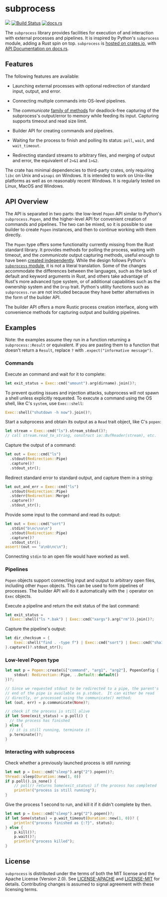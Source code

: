 # subprocess

[![](http://meritbadge.herokuapp.com/subprocess)](https://crates.io/crates/subprocess)
[![Build Status](https://travis-ci.org/hniksic/rust-subprocess.svg?branch=master)](https://travis-ci.org/hniksic/rust-subprocess)
[![docs.rs](https://docs.rs/subprocess/badge.svg)](https://docs.rs/subprocess)

The `subprocess` library provides facilities for execution of and
interaction with external processes and pipelines.  It is inspired by
Python's `subprocess` module, adding a Rust spin on top.  `subprocess`
is [hosted on crates.io](https://crates.io/crates/subprocess), with
[API Documentation on docs.rs](https://docs.rs/subprocess/).

## Features

The following features are available:

* Launching external processes with optional redirection of standard
  input, output, and error.

* Connecting multiple commands into OS-level pipelines.

* The *communicate* [family of
  methods](https://docs.rs/subprocess/latest/subprocess/struct.Popen.html#method.communicate_start)
  for deadlock-free capturing of the subprocess's output/error to
  memory while feeding its input.  Capturing supports timeout and read
  size limit.

* Builder API for creating commands and pipelines.

* Waiting for the process to finish and polling its status: `poll`,
  `wait`, and `wait_timeout`.

* Redirecting standard streams to arbitrary files, and merging of
  output and error, the equivalent of `2>&1` and `1>&2`.

The crate has minimal dependencies to third-party crates, only
requiring `libc` on Unix and `winapi` on Windows.  It is intended to
work on Unix-like platforms as well as on reasonably recent Windows.
It is regularly tested on Linux, MacOS and Windows.

## API Overview

The API is separated in two parts: the low-level `Popen` API similar
to Python's `subprocess.Popen`, and the higher-level API for
convenient creation of commands and pipelines.  The two can be mixed,
so it is possible to use builder to create `Popen` instances, and then
to continue working with them directly.

The `Popen` type offers some functionality currently missing from the
Rust standard library.  It provides methods for polling the process,
waiting with timeout, and the *communicate* output capturing methods,
useful enough to have been [created
independently](https://crates.io/crates/subprocess-communicate).
While the design follows Python's [`subprocess`
module](https://docs.python.org/3/library/subprocess.html#popen-constructor),
it is not a literal translation.  Some of the changes accommodate the
differences between the languages, such as the lack of default and
keyword arguments in Rust, and others take advantage of Rust's more
advanced type system, or of additional capabilities such as the
ownership system and the `Drop` trait.  Python's utility functions
such as `subprocess.run` are not included because they have better
alternatives in the form of the builder API.

The builder API offers a more Rustic process creation interface, along
with convenience methods for capturing output and building pipelines.

## Examples

Note: the examples assume they run in a function returning a
`subprocess::Result` or equivalent. If you are pasting them to a
function that doesn't return a `Result`, replace `?` with
`.expect("informative message")`.

### Commands

Execute an command and wait for it to complete:

```rust
let exit_status = Exec::cmd("umount").arg(dirname).join()?;
```

To prevent quoting issues and injection attacks, subprocess will not
spawn a shell unless explicitly requested.  To execute a command using
the OS shell, like C's `system`, use `Exec::shell`:

```rust
Exec::shell("shutdown -h now").join()?;
```

Start a subprocess and obtain its output as a `Read` trait object,
like C's `popen`:

```rust
let stream = Exec::cmd("ls").stream_stdout()?;
// call stream.read_to_string, construct io::BufReader(stream), etc.
```

Capture the output of a command:

```rust
let out = Exec::cmd("ls")
  .stdout(Redirection::Pipe)
  .capture()?
  .stdout_str();
```

Redirect standard error to standard output, and capture them in a string:

```rust
let out_and_err = Exec::cmd("ls")
  .stdout(Redirection::Pipe)
  .stderr(Redirection::Merge)
  .capture()?
  .stdout_str();
```

Provide some input to the command and read its output:

```rust
let out = Exec::cmd("sort")
  .stdin("b\nc\na\n")
  .stdout(Redirection::Pipe)
  .capture()?
  .stdout_str();
assert!(out == "a\nb\nc\n");
```

Connecting `stdin` to an open file would have worked as well.

### Pipelines

`Popen` objects support connecting input and output to arbitrary open
files, including other `Popen` objects.  This can be used to form
pipelines of processes.  The builder API will do it automatically with
the `|` operator on `Exec` objects.

Execute a pipeline and return the exit status of the last command:

```rust
let exit_status =
  (Exec::shell("ls *.bak") | Exec::cmd("xargs").arg("rm")).join()?;
```

Capture the pipeline's output:

```rust
let dir_checksum = {
    Exec::shell("find . -type f") | Exec::cmd("sort") | Exec::cmd("sha1sum")
}.capture()?.stdout_str();
```

### Low-level Popen type

```rust
let mut p = Popen::create(&["command", "arg1", "arg2"], PopenConfig {
    stdout: Redirection::Pipe, ..Default::default()
})?;

// Since we requested stdout to be redirected to a pipe, the parent's
// end of the pipe is available as p.stdout.  It can either be read
// directly, or processed using the communicate() method:
let (out, err) = p.communicate(None)?;

// check if the process is still alive
if let Some(exit_status) = p.poll() {
  // the process has finished
} else {
  // it is still running, terminate it
  p.terminate()?;
}
```

### Interacting with subprocess

Check whether a previously launched process is still running:

```rust
let mut p = Exec::cmd("sleep").arg("2").popen()?;
thread::sleep(Duration::new(1, 0))
if p.poll().is_none() {
    // poll() returns Some(exit_status) if the process has completed
    println!("process is still running");
}
```

Give the process 1 second to run, and kill it if it didn't complete by
then.

```rust
let mut p = Exec::cmd("sleep").arg("2").popen()?;
if let Some(status) = p.wait_timeout(Duration::new(1, 0))? {
    println!("process finished as {:?}", status);
} else {
    p.kill()?;
    p.wait()?;
    println!("process killed");
}
```

## License

`subprocess` is distributed under the terms of both the MIT license
and the Apache License (Version 2.0).  See
[LICENSE-APACHE](LICENSE-APACHE) and [LICENSE-MIT](LICENSE-MIT) for
details.  Contributing changes is assumed to signal agreement with
these licensing terms.
